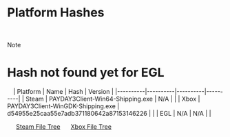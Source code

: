 # Platform Hashes
  ⠀
> [!note]
> # Hash not found yet for EGL
  ⠀
| Platform | Name | Hash | Version |
|----------|----------|----------|----------|
| Steam | PAYDAY3Client-Win64-Shipping.exe | N/A | |
| Xbox | PAYDAY3Client-WinGDK-Shipping.exe | d54955e25caa55e7adb371180642a87153146226 | |
| EGL | N/A | N/A | |

⠀⠀[Steam File Tree](https://github.com/lmaogoodcodenotreally/pd3_hashes/blob/main/steam_tree.txt)
⠀⠀[Xbox File Tree](https://github.com/lmaogoodcodenotreally/pd3_hashes/blob/main/xbox_tree.txt)

⠀
⠀
